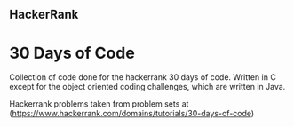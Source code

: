 ## HackerRank

# 30 Days of Code

Collection of code done for the hackerrank 30 days of code.
Written in C except for the object oriented coding challenges, which are written in Java.

Hackerrank problems taken from problem sets at (https://www.hackerrank.com/domains/tutorials/30-days-of-code)

